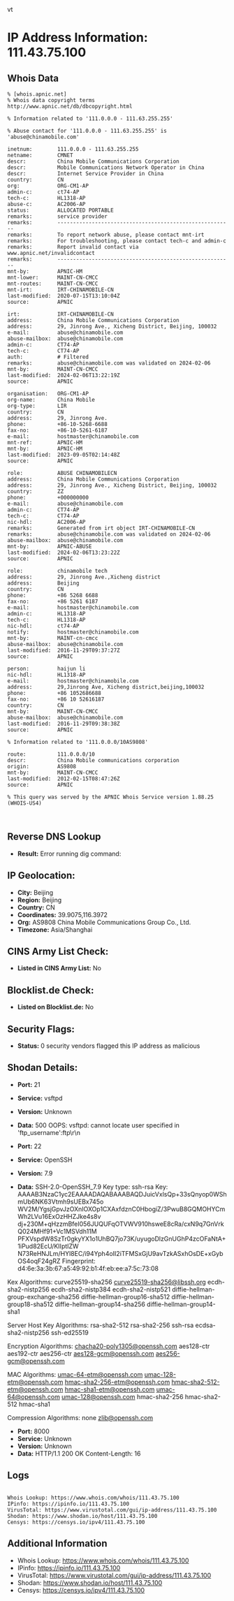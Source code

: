 vt
# IP Address Information: 111.43.75.100

## Whois Data
```
% [whois.apnic.net]
% Whois data copyright terms    http://www.apnic.net/db/dbcopyright.html

% Information related to '111.0.0.0 - 111.63.255.255'

% Abuse contact for '111.0.0.0 - 111.63.255.255' is 'abuse@chinamobile.com'

inetnum:        111.0.0.0 - 111.63.255.255
netname:        CMNET
descr:          China Mobile Communications Corporation
descr:          Mobile Communications Network Operator in China
descr:          Internet Service Provider in China
country:        CN
org:            ORG-CM1-AP
admin-c:        ct74-AP
tech-c:         HL1318-AP
abuse-c:        AC2006-AP
status:         ALLOCATED PORTABLE
remarks:        service provider
remarks:        --------------------------------------------------------
remarks:        To report network abuse, please contact mnt-irt
remarks:        For troubleshooting, please contact tech-c and admin-c
remarks:        Report invalid contact via www.apnic.net/invalidcontact
remarks:        --------------------------------------------------------
mnt-by:         APNIC-HM
mnt-lower:      MAINT-CN-CMCC
mnt-routes:     MAINT-CN-CMCC
mnt-irt:        IRT-CHINAMOBILE-CN
last-modified:  2020-07-15T13:10:04Z
source:         APNIC

irt:            IRT-CHINAMOBILE-CN
address:        China Mobile Communications Corporation
address:        29, Jinrong Ave., Xicheng District, Beijing, 100032
e-mail:         abuse@chinamobile.com
abuse-mailbox:  abuse@chinamobile.com
admin-c:        CT74-AP
tech-c:         CT74-AP
auth:           # Filtered
remarks:        abuse@chinamobile.com was validated on 2024-02-06
mnt-by:         MAINT-CN-CMCC
last-modified:  2024-02-06T13:22:19Z
source:         APNIC

organisation:   ORG-CM1-AP
org-name:       China Mobile
org-type:       LIR
country:        CN
address:        29, Jinrong Ave.
phone:          +86-10-5268-6688
fax-no:         +86-10-5261-6187
e-mail:         hostmaster@chinamobile.com
mnt-ref:        APNIC-HM
mnt-by:         APNIC-HM
last-modified:  2023-09-05T02:14:48Z
source:         APNIC

role:           ABUSE CHINAMOBILECN
address:        China Mobile Communications Corporation
address:        29, Jinrong Ave., Xicheng District, Beijing, 100032
country:        ZZ
phone:          +000000000
e-mail:         abuse@chinamobile.com
admin-c:        CT74-AP
tech-c:         CT74-AP
nic-hdl:        AC2006-AP
remarks:        Generated from irt object IRT-CHINAMOBILE-CN
remarks:        abuse@chinamobile.com was validated on 2024-02-06
abuse-mailbox:  abuse@chinamobile.com
mnt-by:         APNIC-ABUSE
last-modified:  2024-02-06T13:23:22Z
source:         APNIC

role:           chinamobile tech
address:        29, Jinrong Ave.,Xicheng district
address:        Beijing
country:        CN
phone:          +86 5268 6688
fax-no:         +86 5261 6187
e-mail:         hostmaster@chinamobile.com
admin-c:        HL1318-AP
tech-c:         HL1318-AP
nic-hdl:        ct74-AP
notify:         hostmaster@chinamobile.com
mnt-by:         MAINT-cn-cmcc
abuse-mailbox:  abuse@chinamobile.com
last-modified:  2016-11-29T09:37:27Z
source:         APNIC

person:         haijun li
nic-hdl:        HL1318-AP
e-mail:         hostmaster@chinamobile.com
address:        29,Jinrong Ave, Xicheng district,beijing,100032
phone:          +86 1052686688
fax-no:         +86 10 52616187
country:        CN
mnt-by:         MAINT-CN-CMCC
abuse-mailbox:  abuse@chinamobile.com
last-modified:  2016-11-29T09:38:38Z
source:         APNIC

% Information related to '111.0.0.0/10AS9808'

route:          111.0.0.0/10
descr:          China Mobile communications corporation
origin:         AS9808
mnt-by:         MAINT-CN-CMCC
last-modified:  2012-02-15T08:47:26Z
source:         APNIC

% This query was served by the APNIC Whois Service version 1.88.25 (WHOIS-US4)



```
## Reverse DNS Lookup
- **Result:** Error running dig command: 

## IP Geolocation:
- **City:** Beijing
- **Region:** Beijing
- **Country:** CN
- **Coordinates:** 39.9075,116.3972
- **Org:** AS9808 China Mobile Communications Group Co., Ltd.
- **Timezone:** Asia/Shanghai

## CINS Army List Check:
- **Listed in CINS Army List:** 
No

## Blocklist.de Check:
- **Listed on Blocklist.de:** 
No

## Security Flags:
- **Status:** 0 security vendors flagged this IP address as malicious

## Shodan Details:
- **Port:** 21
- **Service:** vsftpd
- **Version:** Unknown
- **Data:** 500 OOPS: vsftpd: cannot locate user specified in \'ftp_username\':ftp\r\n

- **Port:** 22
- **Service:** OpenSSH
- **Version:** 7.9
- **Data:** SSH-2.0-OpenSSH_7.9
Key type: ssh-rsa
Key: AAAAB3NzaC1yc2EAAAADAQABAAABAQDJuicVxlsQp+33sQnyop0WShmUb6NK63Vtmh9sUEBx745o
WV2M/YgsjGpvJzOXnIOXOp1CXAxfdznC0HbogiZ/3PwuB8GQMOHYCmWh2LVu16ExOzHHZJke4s8v
dj+230M+qHzzmBfeI056JUQUFqOTVWV910hsweE8cRa/cxN9q7GnVrkQ024MHf91+Vc1MSVdh11M
PFXVspdW8SzTr0gkyYX1o1UhBQ7jo73K/uyugoDlzGnUGhP4zcOFaNtA+1iPud82EcU/KIIptIZW
N73ReHNJLm/HYl8EC/i94Yph4oII2iTFMSxGjU9avTzkASxhOsDE+xGybOS4oqF24gRZ
Fingerprint: d4:6e:3a:3b:67:a5:49:92:b1:4f:eb:ee:a7:5c:73:08

Kex Algorithms:
	curve25519-sha256
	curve25519-sha256@libssh.org
	ecdh-sha2-nistp256
	ecdh-sha2-nistp384
	ecdh-sha2-nistp521
	diffie-hellman-group-exchange-sha256
	diffie-hellman-group16-sha512
	diffie-hellman-group18-sha512
	diffie-hellman-group14-sha256
	diffie-hellman-group14-sha1

Server Host Key Algorithms:
	rsa-sha2-512
	rsa-sha2-256
	ssh-rsa
	ecdsa-sha2-nistp256
	ssh-ed25519

Encryption Algorithms:
	chacha20-poly1305@openssh.com
	aes128-ctr
	aes192-ctr
	aes256-ctr
	aes128-gcm@openssh.com
	aes256-gcm@openssh.com

MAC Algorithms:
	umac-64-etm@openssh.com
	umac-128-etm@openssh.com
	hmac-sha2-256-etm@openssh.com
	hmac-sha2-512-etm@openssh.com
	hmac-sha1-etm@openssh.com
	umac-64@openssh.com
	umac-128@openssh.com
	hmac-sha2-256
	hmac-sha2-512
	hmac-sha1

Compression Algorithms:
	none
	zlib@openssh.com


- **Port:** 8000
- **Service:** Unknown
- **Version:** Unknown
- **Data:** HTTP/1.1 200 OK
Content-Length: 16



## Logs
```

Whois Lookup: https://www.whois.com/whois/111.43.75.100
IPinfo: https://ipinfo.io/111.43.75.100
VirusTotal: https://www.virustotal.com/gui/ip-address/111.43.75.100
Shodan: https://www.shodan.io/host/111.43.75.100
Censys: https://censys.io/ipv4/111.43.75.100

```
## Additional Information
- Whois Lookup: https://www.whois.com/whois/111.43.75.100
- IPinfo: https://ipinfo.io/111.43.75.100
- VirusTotal: https://www.virustotal.com/gui/ip-address/111.43.75.100
- Shodan: https://www.shodan.io/host/111.43.75.100
- Censys: https://censys.io/ipv4/111.43.75.100


